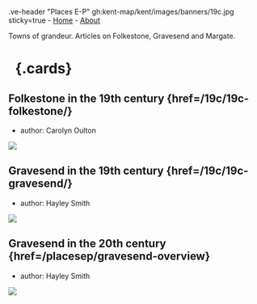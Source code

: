 .ve-header "Places E-P" gh:kent-map/kent/images/banners/19c.jpg sticky=true
    - [Home](/)
    - [About](/about)

Towns of grandeur. Articles on Folkestone, Gravesend and Margate.

# &nbsp; {.cards}

## Folkestone in the 19th century {href=/19c/19c-folkestone/}

- author: Carolyn Oulton

![](https://iiif.juncture-digital.org/thumbnail?url=https://stor.artstor.org/stor/b6683cdb-1799-4a34-b5b4-bf77e9da197d)

## Gravesend in the 19th century {href=/19c/19c-gravesend/}

- author: Hayley Smith

![](https://iiif.juncture-digital.org/thumbnail?url=https://stor.artstor.org/stor/267a9b45-9c4f-4db0-843a-67931fc83467)

## Gravesend in the 20th century {href=/placesep/gravesend-overview}

- author: Hayley Smith

![](https://iiif.juncture-digital.org/thumbnail?url=https://upload.wikimedia.org/wikipedia/commons/1/19/Gravesend_%2834842865191%29.jpg)

